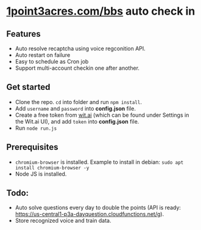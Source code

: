 # [1point3acres.com/bbs](https://www.1point3acres.com/bbs/) auto check in

## Features
 - Auto resolve recaptcha using voice regconition API.
 - Auto restart on failure
 - Easy to schedule as Cron job
 - Support multi-account checkin one after another.
 
## Get started
 - Clone the repo. `cd` into folder and run `npm install`.
 - Add `username` and `password` into **config.json** file.
 - Create a free token from [wit.ai](https://wit.ai/) (which can be found under Settings in the Wit.ai UI), and add `token` into **config.json** file.
 - Run `node run.js`

## Prerequisites
 - `chromium-browser` is installed. Example to install in debian: `sudo apt install chromium-browser -y`
 - Node JS is installed.

## Todo:
 - Auto solve questions every day to double the points (API is ready: https://us-central1-p3a-dayquestion.cloudfunctions.net/g).
 - Store recognized voice and train data.
